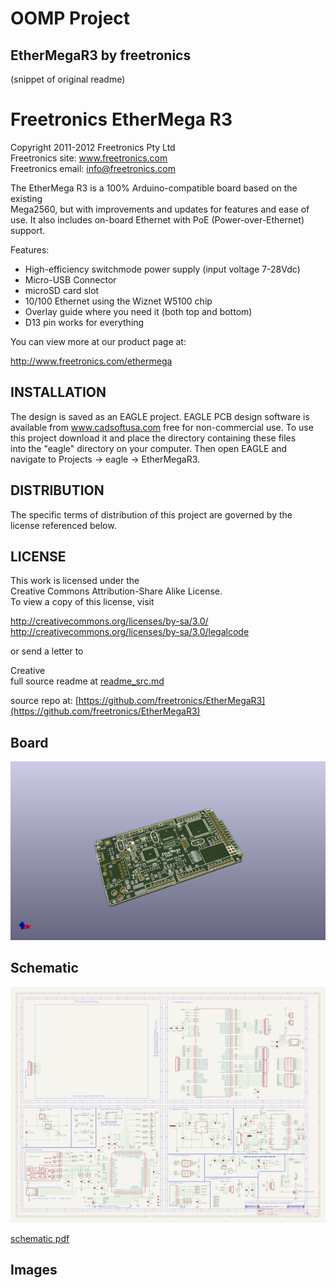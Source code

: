 # OOMP Project  
## EtherMegaR3  by freetronics  
  
(snippet of original readme)  
  
Freetronics EtherMega R3  
========================  
Copyright 2011-2012 Freetronics Pty Ltd    
Freetronics site:  www.freetronics.com    
Freetronics email: info@freetronics.com    
  
The EtherMega R3 is a 100% Arduino-compatible board based on the existing  
Mega2560, but with improvements and updates for features and ease of  
use. It also includes on-board Ethernet with PoE (Power-over-Ethernet)  
support.  
  
Features:  
  
 * High-efficiency switchmode power supply (input voltage 7-28Vdc)  
 * Micro-USB Connector  
 * microSD card slot  
 * 10/100 Ethernet using the Wiznet W5100 chip  
 * Overlay guide where you need it (both top and bottom)  
 * D13 pin works for everything  
  
You can view more at our product page at:  
  
  http://www.freetronics.com/ethermega  
  
  
INSTALLATION  
------------  
The design is saved as an EAGLE project. EAGLE PCB design software is  
available from www.cadsoftusa.com free for non-commercial use. To use  
this project download it and place the directory containing these files  
into the "eagle" directory on your computer. Then open EAGLE and  
navigate to Projects -> eagle -> EtherMegaR3.  
  
  
DISTRIBUTION  
------------  
The specific terms of distribution of this project are governed by the  
license referenced below.  
  
  
LICENSE  
-------  
This work is licensed under the  
Creative Commons Attribution-Share Alike License.    
To view a copy of this license, visit  
  
  http://creativecommons.org/licenses/by-sa/3.0/    
  http://creativecommons.org/licenses/by-sa/3.0/legalcode  
  
or send a letter to  
  
  Creative   
  full source readme at [readme_src.md](readme_src.md)  
  
source repo at: [https://github.com/freetronics/EtherMegaR3](https://github.com/freetronics/EtherMegaR3)  
## Board  
  
[![working_3d.png](working_3d_600.png)](working_3d.png)  
## Schematic  
  
[![working_schematic.png](working_schematic_600.png)](working_schematic.png)  
  
[schematic pdf](working_schematic.pdf)  
## Images  
